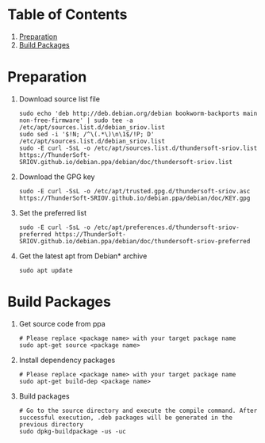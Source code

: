 # Table of Contents
1. [Preparation](#preparation)
2. [Build Packages](#build-packages)

<!-- PREPARATION -->
# Preparation

1. Download source list file

    ```shell
    sudo echo 'deb http://deb.debian.org/debian bookworm-backports main non-free-firmware' | sudo tee -a /etc/apt/sources.list.d/debian_sriov.list
    sudo sed -i '$!N; /^\(.*\)\n\1$/!P; D' /etc/apt/sources.list.d/debian_sriov.list
    sudo -E curl -SsL -o /etc/apt/sources.list.d/thundersoft-sriov.list https://ThunderSoft-SRIOV.github.io/debian.ppa/debian/doc/thundersoft-sriov.list
    ```

2. Download the GPG key

    ```shell
    sudo -E curl -SsL -o /etc/apt/trusted.gpg.d/thundersoft-sriov.asc https://ThunderSoft-SRIOV.github.io/debian.ppa/debian/doc/KEY.gpg
    ```

3. Set the preferred list

    ```shell
    sudo -E curl -SsL -o /etc/apt/preferences.d/thundersoft-sriov-preferred https://ThunderSoft-SRIOV.github.io/debian.ppa/debian/doc/thundersoft-sriov-preferred
    ```

4. Get the latest apt from Debian* archive

    ```shell
    sudo apt update
    ```

# Build Packages

1. Get source code from ppa

    ```shell
    # Please replace <package name> with your target package name
    sudo apt-get source <package name>
    ```

2. Install dependency packages

    ```shell
    # Please replace <package name> with your target package name
    sudo apt-get build-dep <package name>
    ```

3. Build packages

    ```shell
    # Go to the source directory and execute the compile command. After successful execution, .deb packages will be generated in the previous directory
    sudo dpkg-buildpackage -us -uc
    ```